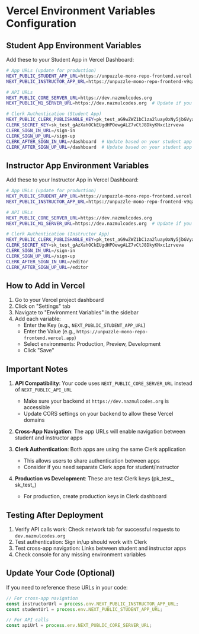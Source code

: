 # Vercel Environment Variables Configuration

## Student App Environment Variables
Add these to your Student App in Vercel Dashboard:

```bash
# App URLs (update for production)
NEXT_PUBLIC_STUDENT_APP_URL=https://unpuzzle-mono-repo-frontend.vercel.app
NEXT_PUBLIC_INSTRUCTOR_APP_URL=https://unpuzzle-mono-repo-frontend-v9qa-mceveraj4.vercel.app

# API URLs
NEXT_PUBLIC_CORE_SERVER_URL=https://dev.nazmulcodes.org
NEXT_PUBLIC_M1_SERVER_URL=https://dev.nazmulcodes.org  # Update if you have a production M1 server

# Clerk Authentication (Student App)
NEXT_PUBLIC_CLERK_PUBLISHABLE_KEY=pk_test_aG9wZWZ1bC1za2luay0xNy5jbGVyay5hY2NvdW50cy5kZXYk
CLERK_SECRET_KEY=sk_test_gAzXahOCkEUgdHPOewgALZ7vCtJ8DkyKNxc1zrveva
CLERK_SIGN_IN_URL=/sign-in
CLERK_SIGN_UP_URL=/sign-up
CLERK_AFTER_SIGN_IN_URL=/dashboard  # Update based on your student app's main page
CLERK_AFTER_SIGN_UP_URL=/dashboard  # Update based on your student app's main page
```

## Instructor App Environment Variables
Add these to your Instructor App in Vercel Dashboard:

```bash
# App URLs (update for production)
NEXT_PUBLIC_STUDENT_APP_URL=https://unpuzzle-mono-repo-frontend.vercel.app
NEXT_PUBLIC_INSTRUCTOR_APP_URL=https://unpuzzle-mono-repo-frontend-v9qa-mceveraj4.vercel.app

# API URLs
NEXT_PUBLIC_CORE_SERVER_URL=https://dev.nazmulcodes.org
NEXT_PUBLIC_M1_SERVER_URL=https://dev.nazmulcodes.org  # Update if you have a production M1 server

# Clerk Authentication (Instructor App)
NEXT_PUBLIC_CLERK_PUBLISHABLE_KEY=pk_test_aG9wZWZ1bC1za2luay0xNy5jbGVyay5hY2NvdW50cy5kZXYk
CLERK_SECRET_KEY=sk_test_gAzXahOCkEUgdHPOewgALZ7vCtJ8DkyKNxc1zrveva
CLERK_SIGN_IN_URL=/sign-in
CLERK_SIGN_UP_URL=/sign-up
CLERK_AFTER_SIGN_IN_URL=/editor
CLERK_AFTER_SIGN_UP_URL=/editor
```

## How to Add in Vercel

1. Go to your Vercel project dashboard
2. Click on "Settings" tab
3. Navigate to "Environment Variables" in the sidebar
4. Add each variable:
   - Enter the Key (e.g., `NEXT_PUBLIC_STUDENT_APP_URL`)
   - Enter the Value (e.g., `https://unpuzzle-mono-repo-frontend.vercel.app`)
   - Select environments: Production, Preview, Development
   - Click "Save"

## Important Notes

1. **API Compatibility**: Your code uses `NEXT_PUBLIC_CORE_SERVER_URL` instead of `NEXT_PUBLIC_API_URL`
   - Make sure your backend at `https://dev.nazmulcodes.org` is accessible
   - Update CORS settings on your backend to allow these Vercel domains

2. **Cross-App Navigation**: The app URLs will enable navigation between student and instructor apps

3. **Clerk Authentication**: Both apps are using the same Clerk application
   - This allows users to share authentication between apps
   - Consider if you need separate Clerk apps for student/instructor

4. **Production vs Development**: These are test Clerk keys (pk_test_, sk_test_)
   - For production, create production keys in Clerk dashboard

## Testing After Deployment

1. Verify API calls work: Check network tab for successful requests to `dev.nazmulcodes.org`
2. Test authentication: Sign in/up should work with Clerk
3. Test cross-app navigation: Links between student and instructor apps
4. Check console for any missing environment variables

## Update Your Code (Optional)

If you need to reference these URLs in your code:

```javascript
// For cross-app navigation
const instructorUrl = process.env.NEXT_PUBLIC_INSTRUCTOR_APP_URL;
const studentUrl = process.env.NEXT_PUBLIC_STUDENT_APP_URL;

// For API calls
const apiUrl = process.env.NEXT_PUBLIC_CORE_SERVER_URL;
```